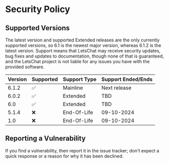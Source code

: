 # Security Policy

## Supported Versions

The latest version and supported Extended releases are the only currently supported versions, so 6.1 is the newest major version, whereas 6.1.2 is the latest version.
Support means that LetsChat may receive security updates, bug fixes and updates to documentation, though none of that is guaranteed, and the LetsChat project is not liable for any issues you have with the provided software.

| Version | Supported          | Support Type | Support Ended/Ends |
| ------- | ------------------ | ------------ | ------------------ |
| 6.1.2   | :white_check_mark: | Mainline     | Next release       |
| 6.0.2   | :white_check_mark: | Extended     | TBD                |
| 6.0     | :white_check_mark: | Extended     | TBD                |
| 5.1.4   | :x:                | End-Of-Life  | 09-10-2024         |
| 1.0     | :x:                | End-Of-Life  | 09-10-2024         |

## Reporting a Vulnerability

If you find a vulnerability, then report it in the issue tracker; don't expect a quick response or a reason for why it has been declined.
